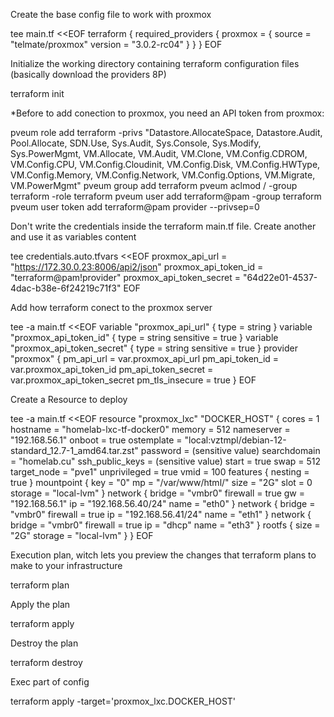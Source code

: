 Create the base config file to work with proxmox 

tee main.tf <<EOF
terraform {
  required_providers {
    proxmox = {
      source = "telmate/proxmox"
      version = "3.0.2-rc04"
    }
  }
}
EOF

Initialize the working directory containing terraform configuration files (basically download the providers 8P)

terraform init

*Before to add conection to proxmox, you need an API token from proxmox:

pveum role add terraform -privs "Datastore.AllocateSpace, Datastore.Audit, Pool.Allocate, SDN.Use, Sys.Audit, Sys.Console, Sys.Modify, Sys.PowerMgmt, VM.Allocate, VM.Audit, VM.Clone, VM.Config.CDROM, VM.Config.CPU, VM.Config.Cloudinit, VM.Config.Disk, VM.Config.HWType, VM.Config.Memory, VM.Config.Network, VM.Config.Options, VM.Migrate, VM.PowerMgmt"
pveum group add terraform
pveum aclmod / -group terraform -role terraform
pveum user add terraform@pam -group terraform
pveum user token add terraform@pam provider --privsep=0
  

Don't write the credentials inside the terraform main.tf file. Create another and use it as variables content

tee credentials.auto.tfvars <<EOF
proxmox_api_url         = "https://172.30.0.23:8006/api2/json"
proxmox_api_token_id    = "terraform@pam!provider"
proxmox_api_token_secret = "64d22e01-4537-4dac-b38e-6f24219c71f3"
EOF

Add how terraform conect to the proxmox server

tee -a main.tf <<EOF
variable "proxmox_api_url" {
  type = string
}
variable "proxmox_api_token_id" {
  type = string
  sensitive = true
}
variable "proxmox_api_token_secret" {
  type = string
  sensitive = true
}
provider "proxmox" {
  pm_api_url          = var.proxmox_api_url
  pm_api_token_id     = var.proxmox_api_token_id
  pm_api_token_secret = var.proxmox_api_token_secret
  pm_tls_insecure     = true
}
EOF

Create a Resource to deploy

tee -a main.tf <<EOF
resource "proxmox_lxc" "DOCKER_HOST" {
  cores           = 1
  hostname        = "homelab-lxc-tf-docker0"
  memory          = 512
  nameserver      = "192.168.56.1"
  onboot          = true
  ostemplate      = "local:vztmpl/debian-12-standard_12.7-1_amd64.tar.zst"
  password        = (sensitive value)
  searchdomain    = "homelab.cu"
  ssh_public_keys = (sensitive value)
  start           = true
  swap            = 512
  target_node     = "pve1"
  unprivileged    = true
  vmid            = 100
  features {
    nesting = true
  }
  mountpoint {
    key       = "0"
    mp        = "/var/www/html/"
    size      = "2G"
    slot      = 0
    storage   = "local-lvm"
  }
  network {
    bridge   = "vmbr0"
    firewall = true
    gw       = "192.168.56.1"
    ip       = "192.168.56.40/24"
    name     = "eth0"
  }
  network {
    bridge   = "vmbr0"
    firewall = true
    ip       = "192.168.56.41/24"
    name     = "eth1"
  }
  network {
    bridge   = "vmbr0"
    firewall = true
    ip       = "dhcp"
    name     = "eth3"
  }
  rootfs {
    size    = "2G"
    storage = "local-lvm"
  }
}
EOF

Execution plan, witch lets you preview the changes that terraform plans to make to your infrastructure

terraform plan

Apply the plan

terraform apply

Destroy the plan

terraform destroy

Exec part of config

terraform apply -target='proxmox_lxc.DOCKER_HOST'
